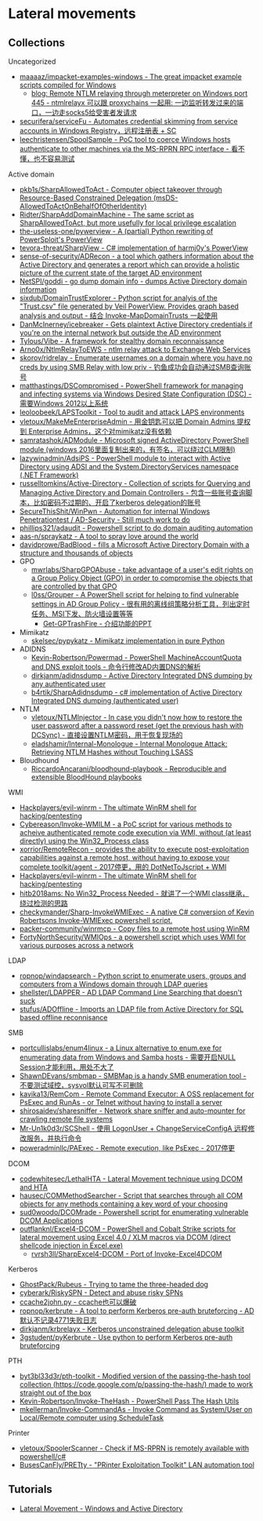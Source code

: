 # Lateral movements

## Collections

Uncategorized

* [maaaaz/impacket-examples-windows - The great impacket example scripts compiled for Windows](https://github.com/maaaaz/impacket-examples-windows)
  * [blog: Remote NTLM relaying through meterpreter on Windows port 445 - ntmlrelayx 可以跟 proxychains 一起用: 一边监听转发过来的端口，一边走socks5给受害者发请求](https://diablohorn.com/2018/08/25/remote-ntlm-relaying-through-meterpreter-on-windows-port-445/)
* [securifera/serviceFu - Automates credential skimming from service accounts in Windows Registry，远程注册表 + SC](https://github.com/securifera/serviceFu)
* [leechristensen/SpoolSample - PoC tool to coerce Windows hosts authenticate to other machines via the MS-RPRN RPC interface - 看不懂，也不容易测试](https://github.com/leechristensen/SpoolSample)

Active domain

* [pkb1s/SharpAllowedToAct - Computer object takeover through Resource-Based Constrained Delegation (msDS-AllowedToActOnBehalfOfOtherIdentity)](https://github.com/pkb1s/SharpAllowedToAct)
* [Ridter/SharpAddDomainMachine - The same script as SharpAllowedToAct, but more usefully for local privilege escalation](https://github.com/Ridter/SharpAddDomainMachine)
* [the-useless-one/pywerview - A (partial) Python rewriting of PowerSploit's PowerView](https://github.com/the-useless-one/pywerview)
* [tevora-threat/SharpView - C# implementation of harmj0y's PowerView](https://github.com/tevora-threat/SharpView)
* [sense-of-security/ADRecon - a tool which gathers information about the Active Directory and generates a report which can provide a holistic picture of the current state of the target AD environment](https://github.com/sense-of-security/ADRecon)
* [NetSPI/goddi - go dump domain info - dumps Active Directory domain information](https://github.com/NetSPI/goddi)
* [sixdub/DomainTrustExplorer - Python script for analyis of the "Trust.csv" file generated by Veil PowerView. Provides graph based analysis and output - 结合 Invoke-MapDomainTrusts 一起使用](https://github.com/sixdub/DomainTrustExplorer)
* [DanMcInerney/icebreaker - Gets plaintext Active Directory credentials if you're on the internal network but outside the AD environment](https://github.com/DanMcInerney/icebreaker)
* [Tylous/Vibe - A framework for stealthy domain reconnaissance](https://github.com/Tylous/Vibe)
* [Arno0x/NtlmRelayToEWS - ntlm relay attack to Exchange Web Services](https://github.com/Arno0x/NtlmRelayToEWS)
* [skorov/ridrelay - Enumerate usernames on a domain where you have no creds by using SMB Relay with low priv - 钓鱼成功会自动通过SMB查询账号](https://github.com/skorov/ridrelay)
* [matthastings/DSCompromised - PowerShell framework for managing and infecting systems via Windows Desired State Configuration (DSC) - 需要Windows 2012以上系统](https://github.com/matthastings/DSCompromised)
* [leoloobeek/LAPSToolkit - Tool to audit and attack LAPS environments](https://github.com/leoloobeek/LAPSToolkit)
* [vletoux/MakeMeEnterpriseAdmin - 用金钥匙可以把 Domain Admins 提权到 Enterprise Admins，这个对mimikatz没有依赖](https://github.com/vletoux/MakeMeEnterpriseAdmin)
* [samratashok/ADModule - Microsoft signed ActiveDirectory PowerShell module (windows 2016里面复制出来的，有签名，可以绕过CLM限制)](https://github.com/samratashok/ADModule)
* [lazywinadmin/AdsiPS - PowerShell module to interact with Active Directory using ADSI and the System.DirectoryServices namespace (.NET Framework)](https://github.com/lazywinadmin/AdsiPS)
* [russelltomkins/Active-Directory - Collection of scripts for Querying and Managing Active Directory and Domain Controllers - 包含一些账号查询脚本，比如密码不过期的、开启了kerberos delegation的账号](https://github.com/russelltomkins/Active-Directory)
* [SecureThisShit/WinPwn - Automation for internal Windows Penetrationtest / AD-Security - Still much work to do](https://github.com/SecureThisShit/WinPwn)
* [phillips321/adaudit - Powershell script to do domain auditing automation](https://github.com/phillips321/adaudit)
* [aas-n/spraykatz - A tool to spray love around the world](https://github.com/aas-n/spraykatz)
* [davidprowe/BadBlood - fills a Microsoft Active Directory Domain with a structure and thousands of objects](https://github.com/davidprowe/BadBlood)
* GPO
  * [mwrlabs/SharpGPOAbuse - take advantage of a user's edit rights on a Group Policy Object (GPO) in order to compromise the objects that are controlled by that GPO](https://github.com/mwrlabs/SharpGPOAbuse)
  * [l0ss/Grouper - A PowerShell script for helping to find vulnerable settings in AD Group Policy - 很有用的离线组策略分析工具，列出定时任务、MSI下发、防火墙设置等等](https://github.com/l0ss/Grouper)
    * [Get-GPTrashFire - 介绍功能的PPT](https://github.com/l0ss/Get-GPTrashfire/blob/master/Get-GPTrashFire.pdf)
* Mimikatz
  * [skelsec/pypykatz - Mimikatz implementation in pure Python](https://github.com/skelsec/pypykatz)
* ADIDNS
  * [Kevin-Robertson/Powermad - PowerShell MachineAccountQuota and DNS exploit tools - 命令行修改AD内置DNS的解析](https://github.com/Kevin-Robertson/Powermad)
  * [dirkjanm/adidnsdump - Active Directory Integrated DNS dumping by any authenticated user](https://github.com/dirkjanm/adidnsdump)
  * [b4rtik/SharpAdidnsdump - c# implementation of Active Directory Integrated DNS dumping (authenticated user)](https://github.com/b4rtik/SharpAdidnsdump)
* NTLM
  * [vletoux/NTLMInjector - In case you didn't now how to restore the user password after a password reset (get the previous hash with DCSync) - 直接设置NTLM密码，用于恢复现场的](https://github.com/vletoux/NTLMInjector)
  * [eladshamir/Internal-Monologue - Internal Monologue Attack: Retrieving NTLM Hashes without Touching LSASS](https://github.com/eladshamir/Internal-Monologue)
* Bloudhound
  * [RiccardoAncarani/bloodhound-playbook - Reproducible and extensible BloodHound playbooks](https://github.com/RiccardoAncarani/bloodhound-playbook)

WMI

* [Hackplayers/evil-winrm - The ultimate WinRM shell for hacking/pentesting](https://github.com/Hackplayers/evil-winrm)
* [Cybereason/Invoke-WMILM - a PoC script for various methods to acheive authenticated remote code execution via WMI, without (at least directly) using the Win32_Process class](https://github.com/Cybereason/Invoke-WMILM)
* [xorrior/RemoteRecon - provides the ability to execute post-exploitation capabilities against a remote host, without having to expose your complete toolkit/agent - 2017停更，用的 DotNetToJscript + WMI](https://github.com/xorrior/RemoteRecon)
* [Hackplayers/evil-winrm - The ultimate WinRM shell for hacking/pentesting](https://github.com/Hackplayers/evil-winrm)
* [hitb2018ams: No Win32_Process Needed - 就讲了一个WMI class继承，绕过检测的思路](https://conference.hitb.org/hitbsecconf2018ams/materials/D2T1%20-%20Philip%20Tsukerman%20-%20Expanding%20Your%20WMI%20Lateral%20Movement%20Arsenal.pdf)
* [checkymander/Sharp-InvokeWMIExec - A native C# conversion of Kevin Robertsons Invoke-WMIExec powershell script.](https://github.com/checkymander/Sharp-InvokeWMIExec/)
* [packer-community/winrmcp - Copy files to a remote host using WinRM](https://github.com/packer-community/winrmcp)
* [FortyNorthSecurity/WMIOps - a powershell script which uses WMI for various purposes across a network](https://github.com/FortyNorthSecurity/WMIOps)

LDAP

* [ropnop/windapsearch - Python script to enumerate users, groups and computers from a Windows domain through LDAP queries](https://github.com/ropnop/windapsearch)
* [shellster/LDAPPER - AD LDAP Command Line Searching that doesn't suck](https://github.com/shellster/LDAPPER)
* [stufus/ADOffline - Imports an LDAP file from Active Directory for SQL based offline reconnisance](https://github.com/stufus/ADOffline)

SMB

* [portcullislabs/enum4linux - a Linux alternative to enum.exe for enumerating data from Windows and Samba hosts - 需要开启NULL Session才能利用，用处不大了](https://github.com/portcullislabs/enum4linux)
* [ShawnDEvans/smbmap - SMBMap is a handy SMB enumeration tool - 不要测试域控，sysvol默认可写不可删除](https://github.com/ShawnDEvans/smbmap)
* [kavika13/RemCom - Remote Command Executor: A OSS replacement for PsExec and RunAs - or Telnet without having to install a server](https://github.com/kavika13/RemCom)
* [shirosaidev/sharesniffer - Network share sniffer and auto-mounter for crawling remote file systems](https://github.com/shirosaidev/sharesniffer)
* [Mr-Un1k0d3r/SCShell - 使用 LogonUser + ChangeServiceConfigA 远程修改服务，并执行命令](https://github.com/Mr-Un1k0d3r/SCShell)
* [poweradminllc/PAExec - Remote execution, like PsExec - 2017停更](https://github.com/poweradminllc/PAExec)

DCOM

* [codewhitesec/LethalHTA - Lateral Movement technique using DCOM and HTA](https://github.com/codewhitesec/LethalHTA)
* [hausec/COMMethodSearcher - Script that searches through all COM objects for any methods containing a key word of your choosing](https://github.com/hausec/COMMethodSearcher)
* [sud0woodo/DCOMrade - Powershell script for enumerating vulnerable DCOM Applications](https://github.com/sud0woodo/DCOMrade)
* [outflanknl/Excel4-DCOM - PowerShell and Cobalt Strike scripts for lateral movement using Excel 4.0 / XLM macros via DCOM (direct shellcode injection in Excel.exe)](https://github.com/outflanknl/Excel4-DCOM)
  * [rvrsh3ll/SharpExcel4-DCOM - Port of Invoke-Excel4DCOM](https://github.com/rvrsh3ll/SharpExcel4-DCOM)

Kerberos

* [GhostPack/Rubeus - Trying to tame the three-headed dog](https://github.com/GhostPack/Rubeus/)
* [cyberark/RiskySPN - Detect and abuse risky SPNs](https://github.com/cyberark/RiskySPN)
* [ccache2john.py - ccache也可以爆破](https://github.com/magnumripper/JohnTheRipper/blob/bleeding-jumbo/run/ccache2john.py)
* [ropnop/kerbrute - A tool to perform Kerberos pre-auth bruteforcing - AD默认不记录4771失败日志](https://github.com/ropnop/kerbrute)
* [dirkjanm/krbrelayx - Kerberos unconstrained delegation abuse toolkit](https://github.com/dirkjanm/krbrelayx)
* [3gstudent/pyKerbrute - Use python to perform Kerberos pre-auth bruteforcing](https://github.com/3gstudent/pyKerbrute)

PTH
 
* [byt3bl33d3r/pth-toolkit - Modified version of the passing-the-hash tool collection (https://code.google.com/p/passing-the-hash/) made to work straight out of the box](https://github.com/byt3bl33d3r/pth-toolkit)
* [Kevin-Robertson/Invoke-TheHash - PowerShell Pass The Hash Utils](https://github.com/Kevin-Robertson/Invoke-TheHash)
* [mkellerman/Invoke-CommandAs - Invoke Command as System/User on Local/Remote computer using ScheduleTask](https://github.com/mkellerman/Invoke-CommandAs)

Printer

* [vletoux/SpoolerScanner - Check if MS-RPRN is remotely available with powershell/c#](https://github.com/vletoux/SpoolerScanner)
* [BusesCanFly/PRETty - "PRinter Exploitation Toolkit" LAN automation tool](https://github.com/BusesCanFly/PRETty)

## Tutorials

* [Lateral Movement - Windows and Active Directory](https://riccardoancarani.github.io/2019-10-04-lateral-movement-megaprimer/)


